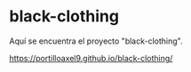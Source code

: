 # black-clothing

Aquí se encuentra el proyecto "black-clothing".

https://portilloaxel9.github.io/black-clothing/
